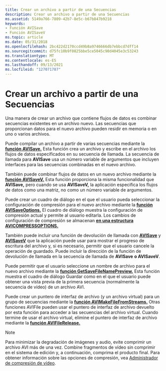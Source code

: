```yaml
---
title: Crear un archivo a partir de una Secuencias
description: Crear un archivo a partir de una Secuencias
ms.assetid: 5149a766-7809-42b7-8e5c-b67b847b9218
keywords:
- Función AVISave
- Función AVISaveV
ms.topic: article
ms.date: 05/31/2018
ms.openlocfilehash: 2bc422d2170ccd49b8a9746666db7ebbcd7dff14
ms.sourcegitcommit: d75fc10b9f0825bbe5ce5045c90d4045e3c53243
ms.translationtype: MT
ms.contentlocale: es-ES
ms.lasthandoff: 09/13/2021
ms.locfileid: "127071787"
---
```

# <a name="creating-a-file-from-existing-streams"></a>Crear un archivo a partir de una Secuencias

Una manera de crear un archivo que contiene flujos de datos es combinar secuencias existentes en un archivo nuevo. Las secuencias que proporcionan datos para el nuevo archivo pueden residir en memoria o en uno o varios archivos.

Puede compilar un archivo a partir de varias secuencias mediante la [**función AVISave.**](/windows/desktop/api/Vfw/nf-vfw-avisavea) Esta función crea un archivo y escribe en el archivo los flujos de datos especificados en su secuencia de llamada. La secuencia de llamada para **AVISave** usa un número variable de argumentos que incluyen interfaces para las secuencias combinadas en el nuevo archivo.

También puede combinar flujos de datos en un nuevo archivo mediante la [**función AVISaveV.**](/windows/desktop/api/Vfw/nf-vfw-avisaveva) Esta función proporciona la misma funcionalidad que **AVISave,** pero cuando se usa **AVISaveV,** la aplicación especifica los flujos de datos como una matriz, no como un número variable de argumentos.

Puede crear un cuadro de diálogo en el que el usuario pueda seleccionar la configuración de compresión para el nuevo archivo mediante la [**función AVISaveOptions.**](/windows/desktop/api/Vfw/nf-vfw-avisaveoptions) El cuadro de diálogo muestra la configuración de compresión actual y permite al usuario editarla. Los cambios de configuración de compresión se almacenan [**en una estructura AVICOMPRESSOPTIONS.**](/windows/desktop/api/Vfw/ns-vfw-avicompressoptions)

También puede incluir una función de devolución de llamada con [**AVISave**](/windows/desktop/api/Vfw/nf-vfw-avisavea) y [**AVISaveV**](/windows/desktop/api/Vfw/nf-vfw-avisaveva) que la aplicación puede usar para mostrar el progreso de escritura del archivo y, si es necesario, permitir que el usuario cancele la operación de guardado. Puede incluir la dirección de la función de devolución de llamada en la secuencia de llamada de **AVISave** **o AVISaveV**.

Puede permitir que el usuario seleccione un nombre de archivo para el nuevo archivo mediante la [**función GetSaveFileNamePreview.**](/windows/desktop/api/Vfw/nf-vfw-getsavefilenamepreviewa) Esta función muestra el cuadro de diálogo Guardar como en el que el usuario puede obtener una vista previa de la primera secuencia (normalmente la secuencia de vídeo) de un archivo AVI.

Puede crear un puntero de interfaz de archivo (y un archivo virtual) para un grupo de secuencias mediante la [**función AVIMakeFileFromStreams.**](/windows/desktop/api/Vfw/nf-vfw-avimakefilefromstreams) Otras funciones AVIFile pueden usar el puntero de interfaz de archivo devuelto por esta función para acceder a las secuencias del archivo virtual. Cuando termine de usar el archivo virtual, elimine el puntero de interfaz de archivo mediante la [**función AVIFileRelease.**](/windows/desktop/api/Vfw/nf-vfw-avifilerelease)

> [!Note]  
> Para minimizar la degradación de imágenes y audio, evite comprimir un archivo AVI más de una vez. Combine fragmentos de vídeo sin comprimir en el sistema de edición y, a continuación, comprima el producto final. Para obtener información sobre las opciones de compresión, vea [Administrador de compresión de vídeo](video-compression-manager.md).

 

 

 




